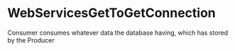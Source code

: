 # WebServicesGetToGetConnection
Consumer consumes  whatever data the database having, which has stored by the Producer 

